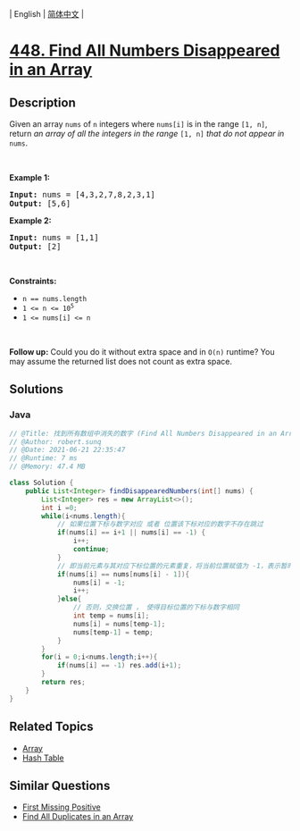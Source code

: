 
| English | [简体中文](README.md) |

# [448. Find All Numbers Disappeared in an Array](https://leetcode.cn//problems/find-all-numbers-disappeared-in-an-array/)

## Description

<p>Given an array <code>nums</code> of <code>n</code> integers where <code>nums[i]</code> is in the range <code>[1, n]</code>, return <em>an array of all the integers in the range</em> <code>[1, n]</code> <em>that do not appear in</em> <code>nums</code>.</p>

<p>&nbsp;</p>
<p><strong class="example">Example 1:</strong></p>
<pre><strong>Input:</strong> nums = [4,3,2,7,8,2,3,1]
<strong>Output:</strong> [5,6]
</pre><p><strong class="example">Example 2:</strong></p>
<pre><strong>Input:</strong> nums = [1,1]
<strong>Output:</strong> [2]
</pre>
<p>&nbsp;</p>
<p><strong>Constraints:</strong></p>

<ul>
	<li><code>n == nums.length</code></li>
	<li><code>1 &lt;= n &lt;= 10<sup>5</sup></code></li>
	<li><code>1 &lt;= nums[i] &lt;= n</code></li>
</ul>

<p>&nbsp;</p>
<p><strong>Follow up:</strong> Could you do it without extra space and in <code>O(n)</code> runtime? You may assume the returned list does not count as extra space.</p>


## Solutions


### Java

```Java
// @Title: 找到所有数组中消失的数字 (Find All Numbers Disappeared in an Array)
// @Author: robert.sunq
// @Date: 2021-06-21 22:35:47
// @Runtime: 7 ms
// @Memory: 47.4 MB

class Solution {
    public List<Integer> findDisappearedNumbers(int[] nums) {
        List<Integer> res = new ArrayList<>();
        int i =0;
        while(i<nums.length){
            // 如果位置下标与数字对应 或者 位置该下标对应的数字不存在跳过
            if(nums[i] == i+1 || nums[i] == -1) {
                i++;
                continue;
            }
            // 即当前元素与其对应下标位置的元素重复，将当前位置赋值为 -1，表示暂时该下标对应的数字缺失;
            if(nums[i] == nums[nums[i] - 1]){
                nums[i] = -1;
                i++;
            }else{
                // 否则，交换位置 ， 使得目标位置的下标与数字相同
                int temp = nums[i];
                nums[i] = nums[temp-1];
                nums[temp-1] = temp;
            }
        }
        for(i = 0;i<nums.length;i++){
            if(nums[i] == -1) res.add(i+1);
        }
        return res;
    }
}
```



## Related Topics

- [Array](https://leetcode.cn//tag/array)
- [Hash Table](https://leetcode.cn//tag/hash-table)

## Similar Questions

- [First Missing Positive](../first-missing-positive/README_EN.md)
- [Find All Duplicates in an Array](../find-all-duplicates-in-an-array/README_EN.md)
